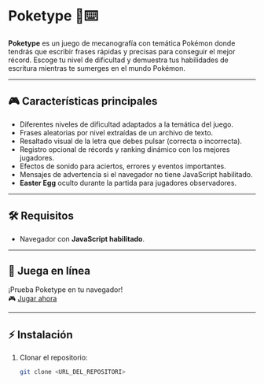 # Poketype 🐾⌨️

**Poketype** es un juego de mecanografía con temática Pokémon donde tendrás que escribir frases rápidas y precisas para conseguir el mejor récord. Escoge tu nivel de dificultad y demuestra tus habilidades de escritura mientras te sumerges en el mundo Pokémon.  

---

## 🎮 Características principales

- Diferentes niveles de dificultad adaptados a la temática del juego.  
- Frases aleatorias por nivel extraídas de un archivo de texto.  
- Resaltado visual de la letra que debes pulsar (correcta o incorrecta).  
- Registro opcional de récords y ranking dinámico con los mejores jugadores.  
- Efectos de sonido para aciertos, errores y eventos importantes.  
- Mensajes de advertencia si el navegador no tiene JavaScript habilitado.  
- **Easter Egg** oculto durante la partida para jugadores observadores.  

---

## 🛠 Requisitos

- Navegador con **JavaScript habilitado**.  

---

## 🚀 Juega en línea

¡Prueba Poketype en tu navegador!  
🎮 [Jugar ahora](https://cibertype3.ieti.site/)

---

## ⚡ Instalación

1. Clonar el repositorio:  
   ```bash
   git clone <URL_DEL_REPOSITORI>

